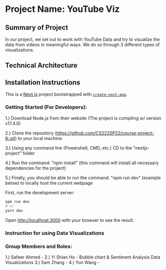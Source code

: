 # Project Name: YouTube Viz

## Summary of Project
In our project, we set out to work with YouTube Data and try to visualize the data from videos in meaningful ways. We do so through 3 different types of visualizations. 

## Technical Architecture

## Installation Instructions

This is a [Next.js](https://nextjs.org/) project bootstrapped with [`create-next-app`](https://github.com/vercel/next.js/tree/canary/packages/create-next-app).

### Getting Started (For Developers):

1.) Download Node.js from their website (The project is compiling w/ version v17.4.0)

2.) Clone the repository (https://github.com/CS222SP22/course-project-lk.git) to your local machine.

3.) Using any command line (Powershell, CMD, etc.) CD to the "nextjs-project" folder

4.) Run the command: "npm install" (this command will install all necessary dependencies for the project)

5.) Finally, you should be able to run the command: "npm run dev" (example below) to locally host the current webpage

First, run the development server:

```bash
npm run dev
# or
yarn dev
```

Open [http://localhost:3000](http://localhost:3000) with your browser to see the result.

### Instruction for using Data Visualizations

### Group Members and Roles:

1.) Safeer Ahmed - 
2.) Yi Shian Ho - Bubble chart & Sentiment Analysis Data Visualizations
3.) Sam Zhang - 
4.) Yun Wang - 
